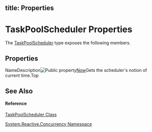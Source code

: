 title: Properties
---
# TaskPoolScheduler Properties

The [TaskPoolScheduler](TaskPoolScheduler/TaskPoolScheduler) type exposes the following members.

## Properties

NameDescription![Public property](https://reactiveui.net/assets/img/Hh211972.pubproperty(en-us,VS.103).gif "Public property")[Now](Now/TaskPoolScheduler.Now)Gets the scheduler's notion of current time.Top

## See Also

#### Reference

[TaskPoolScheduler Class](TaskPoolScheduler/TaskPoolScheduler)

[System.Reactive.Concurrency Namespace](System.Reactive.Concurrency/System.Reactive.Concurrency)
